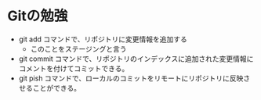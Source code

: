 # Gitの勉強
- git add コマンドで、リポジトリに変更情報を追加する
    - このことをステージングと言う
- git commit コマンドで、リポジトリのインデックスに追加された変更情報にコメントを付けてコミットできる。
- git pish コマンドで、ローカルのコミットをリモートにリポジトリに反映させることができる。


